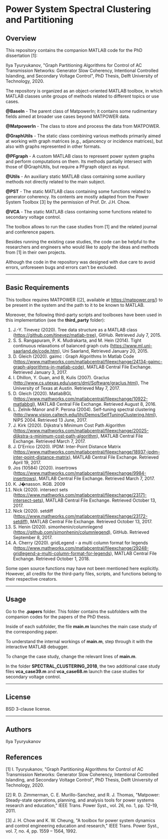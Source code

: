 # Power System Spectral Clustering and Partitioning

## Overview 
This repository contains the companion MATLAB code for the PhD dissertation [1]:

Ilya Tyuryukanov, "Graph Partitioning Algorithms for Control of AC Transmission Networks: Generator Slow Coherency, Intentional Controlled Islanding, and Secondary Voltage Control", PhD Thesis, Delft University of Technology, 2020.

The repository is organized as an object-oriented MATLAB toolbox, in which MATLAB classes unite groups of methods related to different topics or use cases.

**@BaseIn** 	   - The parent class of MatpowerIn; it contains some rudimentary fields aimed at broader use cases beyond MATPOWER data.

**@MatpowerIn**  - The class to store and process the data from MATPOWER.

**@GraphUtils**  - The static class combining various methods primarily aimed at working with graph matrices (e.g., adjancency or incidence matrices), but also with graphs represented in other formats.

**@PFgraph**     - A custom MATLAB class to represent power system graphs and perform computations on them. Its methods partially intersect with those of @GraphUtils, but require a PFgraph object as input.

**@Utils** 	     - An auxiliary static MATLAB class containing some auxiliary methods not directly related to the main subject. 

**@PST** 	       - The static MATLAB class containing some functions related to generator coherency. Its contents are mostly adapted from the Power System Toolbox [3] by the permission of Prof. Dr. J.H. Chow.

**@VCA** 	       - The static MATLAB class containing some functions related to secondary voltage control.

The toolbox allows to run the case studies from [1] and the related journal and conference papers.

Besides running the existing case studies, the code can be helpful to the researchers and engineers who would like to apply the ideas and methods from [1] in their own projects.

Although the code in the repository was designed with due care to avoid errors, unforeseen bugs and errors can't be excluded.

- - - -

## Basic Requirements
This toolbox requires MATPOWER ([2], available at https://matpower.org/) to be present in the system and the path to it to be known to MATLAB.

Moreover, the following third-party scripts and toolboxes have been used in this implementation (see the **third_party** folder):

1.  J.-Y. Tinevez (2020). Tree data structure as a MATLAB class (https://github.com/tinevez/matlab-tree), GitHub. Retrieved July 7, 2015.  
2.  S. S. Rangapuram, P. K. Mudrakarta, and M. Hein (2014). Tight continuous relaxations of balanced graph cuts (https://www.ml.uni-saarland.de/code.htm), Uni Saarland, Retrieved January 20, 2015.
3.  D. Gleich (2020). gaimc : Graph Algorithms In Matlab Code (https://www.mathworks.com/matlabcentral/fileexchange/24134-gaimc-graph-algorithms-in-matlab-code), MATLAB Central File Exchange. Retrieved January 3, 2017.
4.  I. Dhillon, Y. Guan, and B, Kulis (2007). Graclus (http://www.cs.utexas.edu/users/dml/Software/graclus.html), The University of Texas at Austin. Retrieved May 7, 2017.
5.  D. Gleich (2020). MatlabBGL (https://www.mathworks.com/matlabcentral/fileexchange/10922-matlabbgl), MATLAB Central File Exchange. Retrieved August 8, 2016. 
6.  L. Zelnik-Manor and P. Perona (2004). Self-tuning spectral clustering (http://www.vision.caltech.edu/lihi/Demos/SelfTuningClustering.html), NIPS 2004. Retrieved 13 June, 2017.
7.  J. Kirk (2020). Dijkstra's Minimum Cost Path Algorithm (https://www.mathworks.com/matlabcentral/fileexchange/20025-dijkstra-s-minimum-cost-path-algorithm), MATLAB Central File Exchange. Retrieved March 7, 2017. 
8.  J. D'Errico (2020). IPDM: Inter-Point Distance Matrix (https://www.mathworks.com/matlabcentral/fileexchange/18937-ipdm-inter-point-distance-matrix), MATLAB Central File Exchange. Retrieved April 19, 2017. 
9.  Jos (10584) (2020). insertrows (https://www.mathworks.com/matlabcentral/fileexchange/9984-insertrows), MATLAB Central File Exchange. Retrieved March 7, 2017. 
10. K. J�nasson. RGB. 2009 
11. Nick (2020). intersect sets (https://www.mathworks.com/matlabcentral/fileexchange/23171-intersect-sets), MATLAB Central File Exchange. Retrieved October 13, 2017. 
12. Nick (2020). setdiff (https://www.mathworks.com/matlabcentral/fileexchange/23172-setdiff), MATLAB Central File Exchange. Retrieved October 13, 2017. 
13. S. Henin (2020). simonhenin/columnlegend (https://github.com/simonhenin/columnlegend), GitHub. Retrieved September 8, 2017.
14. A. Cherry (2020). gridLegend - a multi column format for legends (https://www.mathworks.com/matlabcentral/fileexchange/29248-gridlegend-a-multi-column-format-for-legends), MATLAB Central File Exchange. Retrieved October 1, 2018.  

Some open source functions may have not been mentioned here explicitly. However, all credits for the third-party files, scripts, and functions belong to their respective creators. 

- - - -

## Usage
Go to the **.papers** folder. This folder contains the subfolders with the companion codes for the papers of the PhD thesis.

Inside of each subfolder, the file **main.m** launches the main case study of the corresponding paper. 

To understand the internal workings of **main.m**, step through it with the interactive MATLAB debugger.

To change the case study, change the relevant lines of **main.m**.

In the folder **SPECTRAL_CLUSTERING_2018**, the two additional case study files **vca_case39.m** and **vca_case68.m** launch the case studies for secondary voltage control.

- - - -

## License
BSD 3-clause license.

- - - -

## Authors
Ilya Tyuryukanov


## References
[1] I. Tyuryukanov, "Graph Partitioning Algorithms for Control of AC Transmission Networks: Generator Slow Coherency, Intentional Controlled Islanding, and Secondary Voltage Control", PhD Thesis, Delft University of Technology, 2020.

[2] R. D. Zimmerman, C. E. Murillo-Sanchez, and R. J. Thomas, "Matpower: Steady-state operations, planning, and analysis tools for power systems research and education," IEEE Trans. Power Syst., vol. 26, no. 1, pp. 12–19, 2011.

[3] J. H. Chow and K. W. Cheung, "A toolbox for power system dynamics and control engineering education and research," IEEE Trans. Power Syst., vol. 7, no. 4, pp. 1559 – 1564, 1992.  
